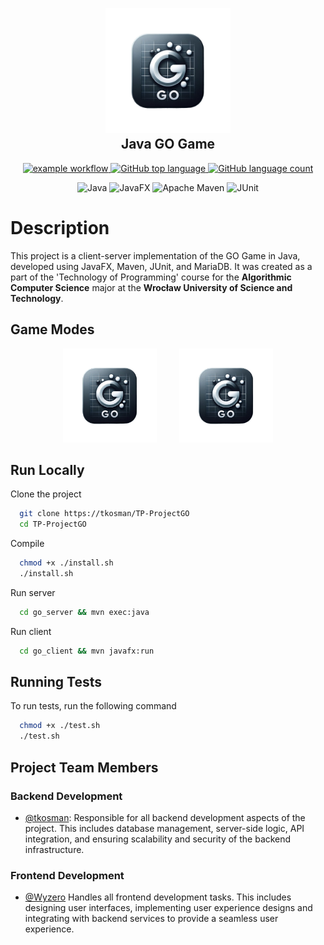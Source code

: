 <h2 align="center">
  <br>
 <img src="go_client/src/main/resources/com/go_game/client/logo.png" alt="Logo" width="200">
  <br>
  Java GO Game
  <br>
</h2>

<div align="center">
  
  <a href=""> ![example workflow](https://github.com/tkosman/TP-ProjectGO/actions/workflows/CI.yml/badge.svg?branch=main) </a>
  <a href=""> ![GitHub top language](https://img.shields.io/github/languages/top/tkosman/TP-ProjectGO) </a>
  <a href=""> ![GitHub language count](https://img.shields.io/github/languages/count/tkosman/TP-ProjectGO) </a>
  
</div>

<div align="center">

  ![Java](https://img.shields.io/badge/_-Java-B07219.svg?style=for-the-badge)
  ![JavaFX](https://img.shields.io/badge/_-JavaFX-C0724.svg?style=for-the-badge)
  ![Apache Maven](https://img.shields.io/badge/Maven-C71A36?style=for-the-badge&logo=Apache%20Maven&logoColor=white)
  ![JUnit](https://img.shields.io/badge/_-JUnit-C2923.svg?style=for-the-badge)


</div>

# Description

This project is a client-server implementation of the GO Game in Java, developed using JavaFX, Maven, JUnit, and MariaDB. It was created as a part of the 'Technology of Programming' course for the **Algorithmic Computer Science** major at the **Wrocław University of Science and Technology**.

## Game Modes

<p align="center">
  <img src="go_client/src/main/resources/com/go_game/client/logo.png" alt="Bot Mode" width="150"/>
  &nbsp; &nbsp; &nbsp; &nbsp;
  <img src="go_client/src/main/resources/com/go_game/client/logo.png" alt="Multiplayer Mode" width="150"/>
</p>



## Run Locally

Clone the project

```bash
  git clone https://tkosman/TP-ProjectGO
  cd TP-ProjectGO
```

Compile 

```bash
  chmod +x ./install.sh
  ./install.sh
```

Run server

```bash
  cd go_server && mvn exec:java
```

Run client

```bash
  cd go_client && mvn javafx:run
```


## Running Tests

To run tests, run the following command

```bash
  chmod +x ./test.sh
  ./test.sh
```

## Project Team Members

### Backend Development
- <a href="https://github.com/tkosman">@tkosman</a>: Responsible for all backend development aspects of the project. This includes database management, server-side logic, API integration, and ensuring scalability and security of the backend infrastructure.

### Frontend Development
- <a href="https://github.com/wyz3r0">@Wyzero</a> Handles all frontend development tasks. This includes designing user interfaces, implementing user experience designs and integrating with backend services to provide a seamless user experience.
